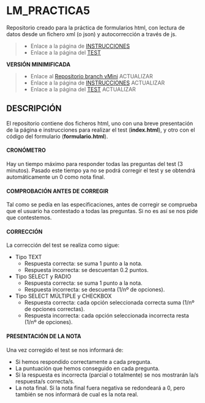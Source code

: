 ﻿# LM_PRACTICA5
Repositorio creado para la práctica de formularios html, con lectura de datos desde un fichero xml (o json) y autocorrección a través de js.
 
> * Enlace a la página de [INSTRUCCIONES](https://rawgit.com/MariaAdrover/LM_PRACTICA5/master/index.html)
> * Enlace a la página del [TEST](https://rawgit.com/MariaAdrover/LM_PRACTICA5/master/formulari.html) 

**VERSIÓN MINIMIFICADA** 

> * Enlace al [Repositorio branch vMini](https://rawgit.com/MariaAdrover/LM_PRACTICA5/master/formulari.html)  ACTUALIZAR
> * Enlace a la página de [INSTRUCCIONES](https://rawgit.com/MariaAdrover/LM_PRACTICA5/master/index.html) ACTUALIZAR
> * Enlace a la página del [TEST](https://rawgit.com/MariaAdrover/LM_PRACTICA5/master/formulari.html) ACTUALIZAR

## DESCRIPCIÓN
El repositorio contiene dos ficheros html, uno con una breve presentación de la página e instrucciones para realizar el test (**index.html**), y otro con el código del formulario (**formulario.html**).
#### CRONÓMETRO
Hay un tiempo máximo para responder todas las preguntas del test (3 minutos). Pasado este tiempo ya no se podrá corregir el test y se obtendrá automáticamente un 0 como nota final.
#### COMPROBACIÓN ANTES DE CORREGIR
Tal como se pedía en las especificaciones, antes de corregir se comprueba que el usuario ha contestado a todas las preguntas. Si no es así se nos pide que contestemos.
#### CORRECCIÓN
La corrección del test se realiza como sigue:
* Tipo TEXT
  * Respuesta correcta: se suma 1 punto a la nota.
  * Respuesta incorrecta: se descuentan 0.2 puntos.
* Tipo SELECT y RADIO
  * Respuesta correcta: se suma 1 punto a la nota.
  * Respuesta incorrecta: se descuenta (1/nº de opciones).
* Tipo SELECT MÚLTIPLE y CHECKBOX
  * Respuesta correcta: cada opción seleccionada correcta suma (1/nº de opciones correctas).
  * Respuesta incorrecta: cada opción seleccionada incorrecta resta (1/nº de opciones). 

#### PRESENTACIÓN DE LA NOTA
Una vez corregido el test se nos informará de:
* Si hemos respondido correctamente a cada pregunta.
* La puntuación que hemos conseguido en cada pregunta.
* Si la respuesta es incorrecta (parcial o totalmente) se nos mostrarán la/s respuesta/s correcta/s.
* La nota final.
Si la nota final fuera negativa se redondeará a 0, pero también se nos informará de cual es la nota real.




